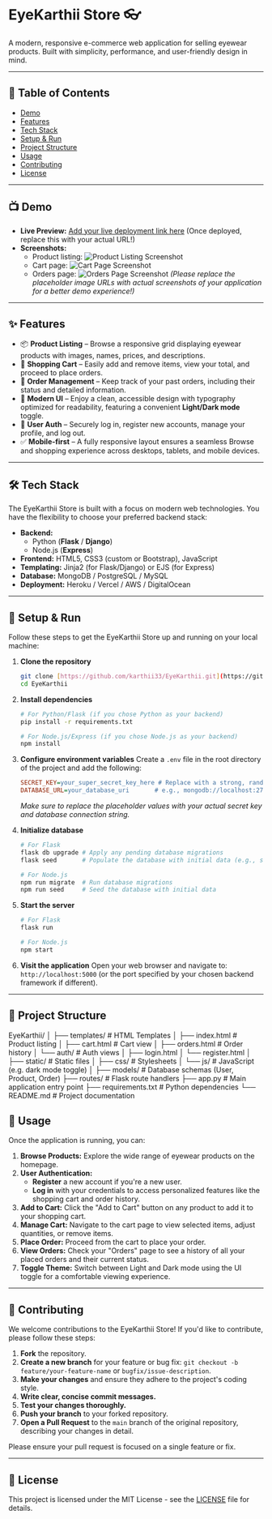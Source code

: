 

# EyeKarthii Store 👓

A modern, responsive e-commerce web application for selling eyewear products. Built with simplicity, performance, and user-friendly design in mind.

---

## 🧰 Table of Contents

- [Demo](#-demo)
- [Features](#-features)
- [Tech Stack](#-tech-stack)
- [Setup & Run](#-setup--run)
- [Project Structure](#-project-structure)
- [Usage](#-usage)
- [Contributing](#-contributing)
- [License](#-license)

---

## 📺 Demo

- **Live Preview:** [Add your live deployment link here](https://your-live-deployment-link.com) (Once deployed, replace this with your actual URL!)
- **Screenshots:**
  - Product listing: ![Product Listing Screenshot](https://via.placeholder.com/600x400?text=Product+Listing)
  - Cart page: ![Cart Page Screenshot](https://via.placeholder.com/600x400?text=Cart+Page)
  - Orders page: ![Orders Page Screenshot](https://via.placeholder.com/600x400?text=Orders+Page)
  *(Please replace the placeholder image URLs with actual screenshots of your application for a better demo experience!)*

---

## ✨ Features

- 📦 **Product Listing** – Browse a responsive grid displaying eyewear products with images, names, prices, and descriptions.
- 🛒 **Shopping Cart** – Easily add and remove items, view your total, and proceed to place orders.
- 📃 **Order Management** – Keep track of your past orders, including their status and detailed information.
- 🎨 **Modern UI** – Enjoy a clean, accessible design with typography optimized for readability, featuring a convenient **Light/Dark mode** toggle.
- 🔐 **User Auth** – Securely log in, register new accounts, manage your profile, and log out.
- ✅ **Mobile-first** – A fully responsive layout ensures a seamless Browse and shopping experience across desktops, tablets, and mobile devices.

---

## 🛠 Tech Stack

The EyeKarthii Store is built with a focus on modern web technologies. You have the flexibility to choose your preferred backend stack:

- **Backend:**
    - Python (**Flask** / **Django**)
    - Node.js (**Express**)
- **Frontend:** HTML5, CSS3 (custom or Bootstrap), JavaScript
- **Templating:** Jinja2 (for Flask/Django) or EJS (for Express)
- **Database:** MongoDB / PostgreSQL / MySQL
- **Deployment:** Heroku / Vercel / AWS / DigitalOcean

---

## 🚀 Setup & Run

Follow these steps to get the EyeKarthii Store up and running on your local machine:

1.  **Clone the repository**

    ```bash
    git clone [https://github.com/karthii33/EyeKarthii.git](https://github.com/karthii33/EyeKarthii.git)
    cd EyeKarthii
    ```

2.  **Install dependencies**

    ```bash
    # For Python/Flask (if you chose Python as your backend)
    pip install -r requirements.txt

    # For Node.js/Express (if you chose Node.js as your backend)
    npm install
    ```

3.  **Configure environment variables**
    Create a `.env` file in the root directory of the project and add the following:

    ```ini
    SECRET_KEY=your_super_secret_key_here # Replace with a strong, random key
    DATABASE_URL=your_database_uri       # e.g., mongodb://localhost:27017/eyekarthii or postgresql://user:pass@host:port/dbname
    ```
    *Make sure to replace the placeholder values with your actual secret key and database connection string.*

4.  **Initialize database**

    ```bash
    # For Flask
    flask db upgrade # Apply any pending database migrations
    flask seed       # Populate the database with initial data (e.g., sample products, admin user)

    # For Node.js
    npm run migrate  # Run database migrations
    npm run seed     # Seed the database with initial data
    ```

5.  **Start the server**

    ```bash
    # For Flask
    flask run

    # For Node.js
    npm start
    ```

6.  **Visit the application**
    Open your web browser and navigate to: `http://localhost:5000` (or the port specified by your chosen backend framework if different).

---

## 📁 Project Structure
EyeKarthii/
│
├── templates/          # HTML Templates
│   ├── index.html       # Product listing
│   ├── cart.html        # Cart view
│   ├── orders.html      # Order history
│   └── auth/            # Auth views
│       ├── login.html
│       └── register.html
│
├── static/             # Static files
│   ├── css/            # Stylesheets
│   └── js/             # JavaScript (e.g. dark mode toggle)
│
├── models/             # Database schemas (User, Product, Order)
├── routes/             # Flask route handlers
├── app.py              # Main application entry point
├── requirements.txt    # Python dependencies
└── README.md           # Project documentation

## 🚀 Usage

Once the application is running, you can:

1.  **Browse Products:** Explore the wide range of eyewear products on the homepage.
2.  **User Authentication:**
    * **Register** a new account if you're a new user.
    * **Log in** with your credentials to access personalized features like the shopping cart and order history.
3.  **Add to Cart:** Click the "Add to Cart" button on any product to add it to your shopping cart.
4.  **Manage Cart:** Navigate to the cart page to view selected items, adjust quantities, or remove items.
5.  **Place Order:** Proceed from the cart to place your order.
6.  **View Orders:** Check your "Orders" page to see a history of all your placed orders and their current status.
7.  **Toggle Theme:** Switch between Light and Dark mode using the UI toggle for a comfortable viewing experience.

---

## 👋 Contributing

We welcome contributions to the EyeKarthii Store! If you'd like to contribute, please follow these steps:

1.  **Fork** the repository.
2.  **Create a new branch** for your feature or bug fix: `git checkout -b feature/your-feature-name` or `bugfix/issue-description`.
3.  **Make your changes** and ensure they adhere to the project's coding style.
4.  **Write clear, concise commit messages.**
5.  **Test your changes thoroughly.**
6.  **Push your branch** to your forked repository.
7.  **Open a Pull Request** to the `main` branch of the original repository, describing your changes in detail.

Please ensure your pull request is focused on a single feature or fix.

---

## 📜 License

This project is licensed under the MIT License - see the [LICENSE](LICENSE) file for details.






